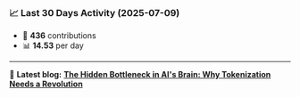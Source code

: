 <!--START_STATS-->
### 📈 Last 30 Days Activity (2025-07-09)  
- 🧮 **436** contributions  
- 📊 **14.53** per day
---
📝 **Latest blog:** [**The Hidden Bottleneck in AI's Brain: Why Tokenization Needs a Revolution**](https://andriak.com/blog/tokenization-revolution)
<!--END_STATS-->
